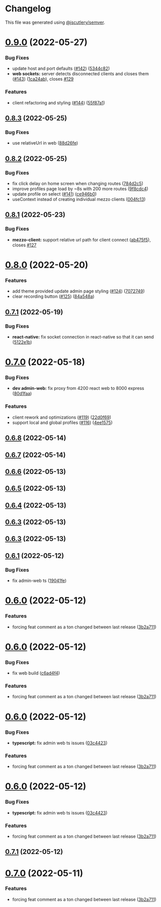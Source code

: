 # Changelog

This file was generated using [@jscutlery/semver](https://github.com/jscutlery/semver).

# [0.9.0](https://github.com/caribou-crew/mezzo/compare/v0.8.3...v0.9.0) (2022-05-27)

### Bug Fixes

- update host and port defaults ([#142](https://github.com/caribou-crew/mezzo/issues/142)) ([5344c82](https://github.com/caribou-crew/mezzo/commit/5344c82da23e04bd96415eb2065bb2d4c3ab3b16))
- **web sockets:** server detects disconnected clients and closes them ([#143](https://github.com/caribou-crew/mezzo/issues/143)) ([1ca24ab](https://github.com/caribou-crew/mezzo/commit/1ca24ab92205d9b940372ae23ff775bd6c77de38)), closes [#129](https://github.com/caribou-crew/mezzo/issues/129)

### Features

- client refactoring and styling ([#144](https://github.com/caribou-crew/mezzo/issues/144)) ([55f87a1](https://github.com/caribou-crew/mezzo/commit/55f87a19fc39d902cdec9de33fd0f30cd18ab9e9))

## [0.8.3](https://github.com/caribou-crew/mezzo/compare/v0.8.2...v0.8.3) (2022-05-25)

### Bug Fixes

- use relativeUrl in web ([88d26fe](https://github.com/caribou-crew/mezzo/commit/88d26fe8c673de3b688fc71b0f91782d4c2795c4))

## [0.8.2](https://github.com/caribou-crew/mezzo/compare/v0.8.1...v0.8.2) (2022-05-25)

### Bug Fixes

- fix click delay on home screen when changing routes ([784d2c5](https://github.com/caribou-crew/mezzo/commit/784d2c55d8f84e2394348e3e71320c622eb90157))
- improve profiles page load by ~8s with 200 more routes ([9f8cdc4](https://github.com/caribou-crew/mezzo/commit/9f8cdc49bb99cfbd73032a4504d4d525e756a1d3))
- update profile on select ([#141](https://github.com/caribou-crew/mezzo/issues/141)) ([ce946b0](https://github.com/caribou-crew/mezzo/commit/ce946b0776a98ef7b0c742a1a78e69db8785d453))
- useContext instead of creating individual mezzo clients ([004fc13](https://github.com/caribou-crew/mezzo/commit/004fc13eb98920bae3061967648244e15addca14))

## [0.8.1](https://github.com/caribou-crew/mezzo/compare/v0.8.0...v0.8.1) (2022-05-23)

### Bug Fixes

- **mezzo-client:** support relative url path for client connect ([ab475f5](https://github.com/caribou-crew/mezzo/commit/ab475f5887ee421f2efd5316d90c3317f5c366b1)), closes [#127](https://github.com/caribou-crew/mezzo/issues/127)

# [0.8.0](https://github.com/caribou-crew/mezzo/compare/v0.7.1...v0.8.0) (2022-05-20)

### Features

- add theme provided update admin page styling ([#124](https://github.com/caribou-crew/mezzo/issues/124)) ([7072749](https://github.com/caribou-crew/mezzo/commit/707274953af199a5d3a78e75ff9d971139c2b2a4))
- clear recording button ([#125](https://github.com/caribou-crew/mezzo/issues/125)) ([84a548a](https://github.com/caribou-crew/mezzo/commit/84a548add001657379b56152ef2a4300475d809c))

## [0.7.1](https://github.com/caribou-crew/mezzo/compare/v0.7.0...v0.7.1) (2022-05-19)

### Bug Fixes

- **react-native:** fix socket connection in react-native so that it can send ([5122e1b](https://github.com/caribou-crew/mezzo/commit/5122e1bb45135de44f30276673b449fa2771ab52))

# [0.7.0](https://github.com/caribou-crew/mezzo/compare/v0.6.8...v0.7.0) (2022-05-18)

### Bug Fixes

- **dev admin-web:** fix proxy from 4200 react web to 8000 express ([80d1faa](https://github.com/caribou-crew/mezzo/commit/80d1faa9c81bbfbb19761e1b9e4185d86e7bff21))

### Features

- client rework and optimizations ([#119](https://github.com/caribou-crew/mezzo/issues/119)) ([22d0f69](https://github.com/caribou-crew/mezzo/commit/22d0f6963e86ec7b47ffc7485fef34424e0b88d6))
- support local and global profiles ([#116](https://github.com/caribou-crew/mezzo/issues/116)) ([4ee1575](https://github.com/caribou-crew/mezzo/commit/4ee1575130b627cd6d2899569c2ceca5d69db8bc))

## [0.6.8](https://github.com/caribou-crew/mezzo/compare/v0.6.7...v0.6.8) (2022-05-14)

## [0.6.7](https://github.com/caribou-crew/mezzo/compare/v0.6.6...v0.6.7) (2022-05-14)

## [0.6.6](https://github.com/caribou-crew/mezzo/compare/v0.6.5...v0.6.6) (2022-05-13)

## [0.6.5](https://github.com/caribou-crew/mezzo/compare/v0.6.4...v0.6.5) (2022-05-13)

## [0.6.4](https://github.com/caribou-crew/mezzo/compare/v0.6.3...v0.6.4) (2022-05-13)

## [0.6.3](https://github.com/caribou-crew/mezzo/compare/v0.6.2...v0.6.3) (2022-05-13)

## [0.6.3](https://github.com/caribou-crew/mezzo/compare/v0.6.2...v0.6.3) (2022-05-13)

## [0.6.1](https://github.com/caribou-crew/mezzo/compare/v0.6.0...v0.6.1) (2022-05-12)

### Bug Fixes

- fix admin-web ts ([19041fe](https://github.com/caribou-crew/mezzo/commit/19041fe699378f1c98a6a7e86c8bd0369d927701))

# [0.6.0](https://github.com/caribou-crew/mezzo/compare/v0.5.0...v0.6.0) (2022-05-12)

### Features

- forcing feat comment as a ton changed between last release ([3b2a711](https://github.com/caribou-crew/mezzo/commit/3b2a711559d8e9cd4321a72bf2e0f367f791fccc))

# [0.6.0](https://github.com/caribou-crew/mezzo/compare/v0.5.0...v0.6.0) (2022-05-12)

### Bug Fixes

- fix web build ([c6ad4f4](https://github.com/caribou-crew/mezzo/commit/c6ad4f43011e9b08a77ace00e3074d285c6ed772))

### Features

- forcing feat comment as a ton changed between last release ([3b2a711](https://github.com/caribou-crew/mezzo/commit/3b2a711559d8e9cd4321a72bf2e0f367f791fccc))

# [0.6.0](https://github.com/caribou-crew/mezzo/compare/v0.5.0...v0.6.0) (2022-05-12)

### Bug Fixes

- **typescript:** fix admin web ts issues ([03c4423](https://github.com/caribou-crew/mezzo/commit/03c4423bb8eb0fef1ba8aa09d284e1d5c731d7b1))

### Features

- forcing feat comment as a ton changed between last release ([3b2a711](https://github.com/caribou-crew/mezzo/commit/3b2a711559d8e9cd4321a72bf2e0f367f791fccc))

# [0.6.0](https://github.com/caribou-crew/mezzo/compare/v0.5.0...v0.6.0) (2022-05-12)

### Bug Fixes

- **typescript:** fix admin web ts issues ([03c4423](https://github.com/caribou-crew/mezzo/commit/03c4423bb8eb0fef1ba8aa09d284e1d5c731d7b1))

### Features

- forcing feat comment as a ton changed between last release ([3b2a711](https://github.com/caribou-crew/mezzo/commit/3b2a711559d8e9cd4321a72bf2e0f367f791fccc))

## [0.7.1](https://github.com/caribou-crew/mezzo/compare/v0.7.0...v0.7.1) (2022-05-12)

# [0.7.0](https://github.com/caribou-crew/mezzo/compare/v0.6.0...v0.7.0) (2022-05-11)

### Features

- forcing feat comment as a ton changed between last release ([3b2a711](https://github.com/caribou-crew/mezzo/commit/3b2a711559d8e9cd4321a72bf2e0f367f791fccc))
